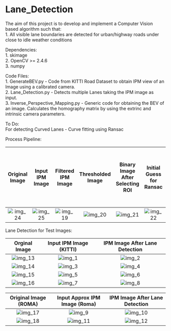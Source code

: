 # Lane_Detection
The aim of this project is to develop and implement a Computer Vision based algorithm such that: <br />
	1. All visible lane boundaries are detected for urban/highway roads under close to idle weather conditions

Dependencies:<br />
	1. skimage <br />
	2. OpenCV >= 2.4.6 <br />
	3. numpy

Code Files:<br />
	1. GenerateBEV.py - Code from KITTI Road Dataset to obtain IPM view of an Image using a calibrated camera. <br />
	2. Lane_Detection.py - Detects multiple Lanes taking the IPM image as input. <br />
	3. Inverse_Perspective_Mapping.py - Generic code for obtaining the BEV of an image. Calculates the homography matrix by using the extrinc and intrinsic camera parameters.

To Do: <br />
For detecting Curved Lanes - Curve fitting using Ransac

Process Pipeline: <br />

Original Image	|	Input IPM Image		|	Filtered IPM Image	|	Thresholded Image|	Binary Image After Selecting ROI	|	Initial Guess for Ransac	|	Lane Detected Image After Ransac and Eliminating False Lanes
:------------------:|:-------------------:|:-----------------------:|:-----------------------------:|:-------------------------------------:|:-------------------------------:|:--------------------------------:
![img_24](https://github.com/kky-fury/Lane_Detection/blob/master/Original_Images/img_1.png)	| ![img_25](https://github.com/kky-fury/Lane_Detection/blob/master/Test_Images/IPM_test_image_1.png)	|		![img_19](https://github.com/kky-fury/Lane_Detection/blob/master/Process_Pipeline/filtered_image.png)	|	![img_20](https://github.com/kky-fury/Lane_Detection/blob/master/Process_Pipeline/thresholded_image.png)	|	![img_21](https://github.com/kky-fury/Lane_Detection/blob/master/Process_Pipeline/binary_image_after_ROI.png)	| ![img_22](https://github.com/kky-fury/Lane_Detection/blob/master/Process_Pipeline/Initial_Guess_For_Ransac.png) | ![img_23](https://github.com/kky-fury/Lane_Detection/blob/master/Lane_Detected_Images/image_1.png)


Lane Detection for Test Images: <br />

Orginal Image	|	Input IPM Image (KITTI)		|	IPM Image After Lane Detection
:---------------------------------:|:----------------------:|:-------------------------------------:
![img_13](https://github.com/kky-fury/Lane_Detection/blob/master/Original_Images/img_0.png)	|	![img_1](https://github.com/kky-fury/Lane_Detection/blob/master/Test_Images/IPM_test_image_0.png) | ![img_2](https://github.com/kky-fury/Lane_Detection/blob/master/Lane_Detected_Images/image_0.png)
![img_14](https://github.com/kky-fury/Lane_Detection/blob/master/Original_Images/img_1.png)	|	![img_3](https://github.com/kky-fury/Lane_Detection/blob/master/Test_Images/IPM_test_image_1.png) | ![img_4](https://github.com/kky-fury/Lane_Detection/blob/master/Lane_Detected_Images/image_1.png)
![img_15](https://github.com/kky-fury/Lane_Detection/blob/master/Original_Images/img_3.png)	|	![img_5](https://github.com/kky-fury/Lane_Detection/blob/master/Test_Images/IPM_test_image_3.png) | ![img_6](https://github.com/kky-fury/Lane_Detection/blob/master/Lane_Detected_Images/image_3.png)
![img_16](https://github.com/kky-fury/Lane_Detection/blob/master/Original_Images/img_4.png)	|	![img_7](https://github.com/kky-fury/Lane_Detection/blob/master/Test_Images/IPM_test_image_4.png) | ![img_8](https://github.com/kky-fury/Lane_Detection/blob/master/Lane_Detected_Images/image_4.png)


Original Image (ROMA)	|	Input Approx IPM Image (Roma) 	|	IPM Image After Lane Detection
:--------------------------:|:----------------------------:|:-------------------------------:
![img_17](https://github.com/kky-fury/Lane_Detection/blob/master/Original_Images/img_5.jpg)	|	![img_9](https://github.com/kky-fury/Lane_Detection/blob/master/Test_Images/IPM_test_image_5.png)	| 	![img_10](https://github.com/kky-fury/Lane_Detection/blob/master/Lane_Detected_Images/approx_image_0.png)
![img_18](https://github.com/kky-fury/Lane_Detection/blob/master/Original_Images/img_8.jpg)	|	![img_11](https://github.com/kky-fury/Lane_Detection/blob/master/Test_Images/IPM_test_image_8.png)	|	![img_12](https://github.com/kky-fury/Lane_Detection/blob/master/Lane_Detected_Images/image_8.png)
	



	


